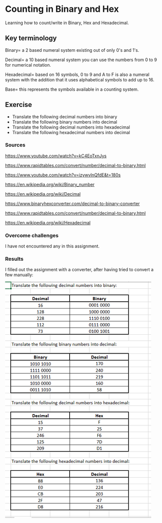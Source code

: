 # Counting in Binary and Hex
Learning how to count/write in Binary, Hex and Hexadecimal.

## Key terminology
Binary= a 2 based numeral system existing out of only 0's and 1's.

Decimal= a 10 based numeral system you can use the numbers from 0 to 9 for numerical notation.

Hexadecimal= based on 16 symbols, 0 to 9 and A to F is also a numeral system with the addition that it uses alphabetical symbols to add up to 16.

Base= this represents the symbols available in a counting system.

## Exercise

- Translate the following decimal numbers into binary
- Translate the following binary numbers into decimal
- Translate the following decimal numbers into hexadecimal
- Translate the following hexadecimal numbers into decimal

### Sources
https://www.youtube.com/watch?v=kC4EoTxnJys

https://www.rapidtables.com/convert/number/decimal-to-binary.html

https://www.youtube.com/watch?v=izywvlnQfdE&t=180s

https://en.wikipedia.org/wiki/Binary_number

https://en.wikipedia.org/wiki/Decimal

https://www.binaryhexconverter.com/decimal-to-binary-converter

https://www.rapidtables.com/convert/number/decimal-to-binary.html

https://en.wikipedia.org/wiki/Hexadecimal

### Overcome challenges
I have not encountered any in this assignment.

### Results
I filled out the assignment with a converter, after having tried to convert a few manually:

![alt text](https://github.com/Techgrounds-Cloud-9/cloud-9-Ephraim52/blob/d4735f28439a805a929ab45b260e269d516bf862/00_includes/week%202/assignment%204/NTW-04_result.png)
